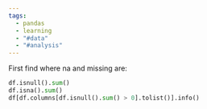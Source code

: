 ```yaml
---
tags:
  - pandas
  - learning
  - "#data"
  - "#analysis"
---
```



First find where na and missing are:
```python
df.isnull().sum()
df.isna().sum()
df[df.columns[df.isnull().sum() > 0].tolist()].info()
```

